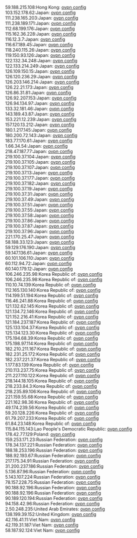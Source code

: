 59.188.215.108:Hong Kong: [ovpn config](vpn/59_188_215_108.ovpn)  
103.152.178.62:Japan: [ovpn config](vpn/103_152_178_62.ovpn)  
111.238.165.203:Japan: [ovpn config](vpn/111_238_165_203.ovpn)  
111.238.189.171:Japan: [ovpn config](vpn/111_238_189_171.ovpn)  
112.68.199.176:Japan: [ovpn config](vpn/112_68_199_176.ovpn)  
115.162.36.228:Japan: [ovpn config](vpn/115_162_36_228.ovpn)  
116.12.3.7:Japan: [ovpn config](vpn/116_12_3_7.ovpn)  
116.67.189.45:Japan: [ovpn config](vpn/116_67_189_45.ovpn)  
118.240.115.26:Japan: [ovpn config](vpn/118_240_115_26.ovpn)  
119.150.93.126:Japan: [ovpn config](vpn/119_150_93_126.ovpn)  
122.132.34.248:Japan: [ovpn config](vpn/122_132_34_248.ovpn)  
122.133.214.249:Japan: [ovpn config](vpn/122_133_214_249.ovpn)  
126.109.150.15:Japan: [ovpn config](vpn/126_109_150_15.ovpn)  
126.120.236.29:Japan: [ovpn config](vpn/126_120_236_29.ovpn)  
126.203.146.214:Japan: [ovpn config](vpn/126_203_146_214.ovpn)  
126.22.21.173:Japan: [ovpn config](vpn/126_22_21_173.ovpn)  
126.86.31.81:Japan: [ovpn config](vpn/126_86_31_81.ovpn)  
126.92.207.153:Japan: [ovpn config](vpn/126_92_207_153.ovpn)  
126.94.134.97:Japan: [ovpn config](vpn/126_94_134_97.ovpn)  
133.32.181.46:Japan: [ovpn config](vpn/133_32_181_46.ovpn)  
143.189.43.87:Japan: [ovpn config](vpn/143_189_43_87.ovpn)  
153.221.12.239:Japan: [ovpn config](vpn/153_221_12_239.ovpn)  
157.120.13.212:Japan: [ovpn config](vpn/157_120_13_212.ovpn)  
180.1.217.145:Japan: [ovpn config](vpn/180_1_217_145.ovpn)  
180.200.72.143:Japan: [ovpn config](vpn/180_200_72_143.ovpn)  
183.77.170.61:Japan: [ovpn config](vpn/183_77_170_61.ovpn)  
1.66.34.54:Japan: [ovpn config](vpn/1_66_34_54.ovpn)  
218.47.187.77:Japan: [ovpn config](vpn/218_47_187_77.ovpn)  
219.100.37.104:Japan: [ovpn config](vpn/219_100_37_104.ovpn)  
219.100.37.105:Japan: [ovpn config](vpn/219_100_37_105.ovpn)  
219.100.37.107:Japan: [ovpn config](vpn/219_100_37_107.ovpn)  
219.100.37.13:Japan: [ovpn config](vpn/219_100_37_13.ovpn)  
219.100.37.177:Japan: [ovpn config](vpn/219_100_37_177.ovpn)  
219.100.37.182:Japan: [ovpn config](vpn/219_100_37_182.ovpn)  
219.100.37.19:Japan: [ovpn config](vpn/219_100_37_19.ovpn)  
219.100.37.31:Japan: [ovpn config](vpn/219_100_37_31.ovpn)  
219.100.37.49:Japan: [ovpn config](vpn/219_100_37_49.ovpn)  
219.100.37.51:Japan: [ovpn config](vpn/219_100_37_51.ovpn)  
219.100.37.55:Japan: [ovpn config](vpn/219_100_37_55.ovpn)  
219.100.37.58:Japan: [ovpn config](vpn/219_100_37_58.ovpn)  
219.100.37.86:Japan: [ovpn config](vpn/219_100_37_86.ovpn)  
219.100.37.87:Japan: [ovpn config](vpn/219_100_37_87.ovpn)  
219.100.37.96:Japan: [ovpn config](vpn/219_100_37_96.ovpn)  
221.170.25.47:Japan: [ovpn config](vpn/221_170_25_47.ovpn)  
58.188.33.123:Japan: [ovpn config](vpn/58_188_33_123.ovpn)  
59.129.176.190:Japan: [ovpn config](vpn/59_129_176_190.ovpn)  
59.147.136.61:Japan: [ovpn config](vpn/59_147_136_61.ovpn)  
60.101.106.110:Japan: [ovpn config](vpn/60_101_106_110.ovpn)  
60.112.94.72:Japan: [ovpn config](vpn/60_112_94_72.ovpn)  
60.140.179.12:Japan: [ovpn config](vpn/60_140_179_12.ovpn)  
106.246.235.98:Korea Republic of: [ovpn config](vpn/106_246_235_98.ovpn)  
106.246.235.98:Korea Republic of: [ovpn config](vpn/106_246_235_98.ovpn)  
110.10.74.139:Korea Republic of: [ovpn config](vpn/110_10_74_139.ovpn)  
112.165.130.140:Korea Republic of: [ovpn config](vpn/112_165_130_140.ovpn)  
114.199.51.194:Korea Republic of: [ovpn config](vpn/114_199_51_194.ovpn)  
116.46.241.88:Korea Republic of: [ovpn config](vpn/116_46_241_88.ovpn)  
121.132.62.145:Korea Republic of: [ovpn config](vpn/121_132_62_145.ovpn)  
121.134.72.146:Korea Republic of: [ovpn config](vpn/121_134_72_146.ovpn)  
121.152.216.41:Korea Republic of: [ovpn config](vpn/121_152_216_41.ovpn)  
121.184.237.187:Korea Republic of: [ovpn config](vpn/121_184_237_187.ovpn)  
125.133.104.37:Korea Republic of: [ovpn config](vpn/125_133_104_37.ovpn)  
125.134.123.30:Korea Republic of: [ovpn config](vpn/125_134_123_30.ovpn)  
175.194.68.39:Korea Republic of: [ovpn config](vpn/175_194_68_39.ovpn)  
175.198.97.114:Korea Republic of: [ovpn config](vpn/175_198_97_114.ovpn)  
182.210.211.167:Korea Republic of: [ovpn config](vpn/182_210_211_167.ovpn)  
182.231.25.172:Korea Republic of: [ovpn config](vpn/182_231_25_172.ovpn)  
182.237.221.37:Korea Republic of: [ovpn config](vpn/182_237_221_37.ovpn)  
1.177.83.139:Korea Republic of: [ovpn config](vpn/1_177_83_139.ovpn)  
210.113.237.75:Korea Republic of: [ovpn config](vpn/210_113_237_75.ovpn)  
211.227.110.122:Korea Republic of: [ovpn config](vpn/211_227_110_122.ovpn)  
218.144.18.105:Korea Republic of: [ovpn config](vpn/218_144_18_105.ovpn)  
218.233.84.3:Korea Republic of: [ovpn config](vpn/218_233_84_3.ovpn)  
218.235.89.106:Korea Republic of: [ovpn config](vpn/218_235_89_106.ovpn)  
221.159.55.68:Korea Republic of: [ovpn config](vpn/221_159_55_68.ovpn)  
221.162.98.36:Korea Republic of: [ovpn config](vpn/221_162_98_36.ovpn)  
49.174.239.56:Korea Republic of: [ovpn config](vpn/49_174_239_56.ovpn)  
59.20.128.226:Korea Republic of: [ovpn config](vpn/59_20_128_226.ovpn)  
61.79.207.233:Korea Republic of: [ovpn config](vpn/61_79_207_233.ovpn)  
61.84.23.148:Korea Republic of: [ovpn config](vpn/61_84_23_148.ovpn)  
115.84.115.143:Lao People's Democratic Republic: [ovpn config](vpn/115_84_115_143.ovpn)  
178.42.77.129:Poland: [ovpn config](vpn/178_42_77_129.ovpn)  
159.253.171.23:Russian Federation: [ovpn config](vpn/159_253_171_23.ovpn)  
178.34.137.221:Russian Federation: [ovpn config](vpn/178_34_137_221.ovpn)  
188.18.253.196:Russian Federation: [ovpn config](vpn/188_18_253_196.ovpn)  
188.92.193.67:Russian Federation: [ovpn config](vpn/188_92_193_67.ovpn)  
217.175.34.91:Russian Federation: [ovpn config](vpn/217_175_34_91.ovpn)  
31.200.237.186:Russian Federation: [ovpn config](vpn/31_200_237_186.ovpn)  
5.136.87.96:Russian Federation: [ovpn config](vpn/5_136_87_96.ovpn)  
5.143.107.224:Russian Federation: [ovpn config](vpn/5_143_107_224.ovpn)  
78.157.228.75:Russian Federation: [ovpn config](vpn/78_157_228_75.ovpn)  
90.188.92.196:Russian Federation: [ovpn config](vpn/90_188_92_196.ovpn)  
90.188.92.196:Russian Federation: [ovpn config](vpn/90_188_92_196.ovpn)  
90.189.120.194:Russian Federation: [ovpn config](vpn/90_189_120_194.ovpn)  
94.158.42.96:Russian Federation: [ovpn config](vpn/94_158_42_96.ovpn)  
2.50.248.235:United Arab Emirates: [ovpn config](vpn/2_50_248_235.ovpn)  
138.199.39.152:United Kingdom: [ovpn config](vpn/138_199_39_152.ovpn)  
42.116.41.11:Viet Nam: [ovpn config](vpn/42_116_41_11.ovpn)  
42.119.31.187:Viet Nam: [ovpn config](vpn/42_119_31_187.ovpn)  
58.187.92.124:Viet Nam: [ovpn config](vpn/58_187_92_124.ovpn)  
